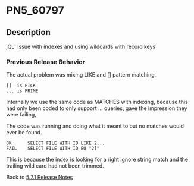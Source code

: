 # PN5_60797

<PageHeader />

## Description

jQL: Issue with indexes and using wildcards with record keys

### Previous Release Behavior

The actual problem was mixing LIKE and [] pattern matching.

```
[]  is PICK
... is PRIME
```

Internally we use the same code as MATCHES with indexing, because this had only been coded to only support ... queries, gave the impression they were failing,

The code was running and doing what it meant to but no matches would ever be found.

```
OK      SELECT FILE WITH ID LIKE 2...
FAIL    SELECT FILE WITH ID EQ "2]"
```

This is because the index is looking for a right ignore string match and the trailing wild card had not been trimmed.

Back to [5.7.1 Release Notes](./../README.md)
